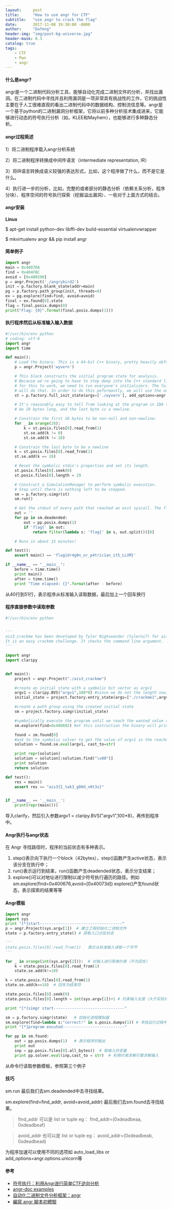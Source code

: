 ```yaml
---
layout:     post
title:      "How to use angr for CTF"
subtitle:   "use angr to crack the flag"
date:       2017-11-08 19:30:00 -0800
author:     "Dafeng"
header-img: "img/post-bg-universe.jpg"
header-mask: 0.3
catalog: true
tags:
    - CTF
    - Pwn
    - angr
---
```


#### 什么是angr?

angr是一个二进制代码分析工具，能够自动化完成二进制文件的分析，并找出漏洞。在二进制代码中寻找并且利用漏洞是一项非常具有挑战性的工作，它的挑战性主要在于人工很难直观的看出二进制代码中的数据结构、控制流信息等。angr是一个基于python的二进制漏洞分析框架，它将以前多种分析技术集成进来，­­­它能够进行动态的符号执行分析（如，KLEE和Mayhem），也能够进行多种静态分析。

#### angr过程简述
1）将二进制程序载入angr分析系统

2）将二进制程序转换成中间件语言（intermediate representation, IR）

3）将IR语言转换成语义较强的表达形式，比如，这个程序做了什么，而不是它是什么。

4）执行进一步的分析，比如，完整的或者部分的静态分析（依赖关系分析，程序分块）、程序空间的符号执行探索（挖掘溢出漏洞）、一些对于上面方式的结合。

#### angr安装
**Linux**

$ apt-get install python-dev libffi-dev build-essential virtualenvwrapper

$ mkvirtualenv angr && pip install angr

#### 简单例子
```python
import angr
main = 0x4007DA
find = 0x404FBC
avoid = [0x400590]
p = angr.Project('./angrybird2')
init = p.factory.blank_state(addr=main)
pg = p.factory.path_group(init, threads=8)
ex = pg.explore(find=find, avoid=avoid)
final = ex.found[0].state
flag = final.posix.dumps(0)
print("Flag: {0}".format(final.posix.dumps(1)))

```

#### 执行程序然后从标准输入输入数据
```python
#!/usr/bin/env python
# coding: utf-8
import angr
import time

def main():
    # Load the binary. This is a 64-bit C++ binary, pretty heavily obfuscated.
    p = angr.Project('wyvern')

    # This block constructs the initial program state for analysis.
    # Because we're going to have to step deep into the C++ standard libraries
    # for this to work, we need to run everyone's initializers. The full_init_state
    # will do that. In order to do this peformantly, we will use the unicorn engine!
    st = p.factory.full_init_state(args=['./wyvern'], add_options=angr.options.unicorn)

    # It's reasonably easy to tell from looking at the program in IDA that the key will
    # be 29 bytes long, and the last byte is a newline.

    # Constrain the first 28 bytes to be non-null and non-newline:
    for _ in xrange(28):
        k = st.posix.files[0].read_from(1)
        st.se.add(k != 0)
        st.se.add(k != 10)

    # Constrain the last byte to be a newline
    k = st.posix.files[0].read_from(1)
    st.se.add(k == 10)

    # Reset the symbolic stdin's properties and set its length.
    st.posix.files[0].seek(0)
    st.posix.files[0].length = 29

    # Construct a SimulationManager to perform symbolic execution.
    # Step until there is nothing left to be stepped.
    sm = p.factory.simgr(st)
    sm.run()

    # Get the stdout of every path that reached an exit syscall. The flag should be in one of these!
    out = ''
    for pp in sm.deadended:
        out = pp.posix.dumps(1)
        if 'flag{' in out:
            return filter(lambda s: 'flag{' in s, out.split())[0]

    # Runs in about 15 minutes!

def test():
    assert main() == 'flag{dr4g0n_or_p4tric1an_it5_LLVM}'

if __name__ == "__main__":
    before = time.time()
    print main()
    after = time.time()
    print "Time elapsed: {}".format(after - before)
```

从40行到51行，表示程序从标准输入读取数据，最后加上一个回车换行

#### 程序直接参数中读取参数

```python
#!/usr/bin/env python


'''
ais3_crackme has been developed by Tyler Nighswander (tylerni7) for ais3.
It is an easy crackme challenge. It checks the command line argument.
'''

import angr
import claripy


def main():
    project = angr.Project("./ais3_crackme")

    #create an initial state with a symbolic bit vector as argv1
    argv1 = claripy.BVS("argv1",100*8) #since we do not the length now, we just put 100 bytes
    initial_state = project.factory.entry_state(args=["./crackme1",argv1])

    #create a path group using the created initial state
    sm = project.factory.simgr(initial_state)

    #symbolically execute the program until we reach the wanted value of the instruction pointer
    sm.explore(find=0x400602) #at this instruction the binary will print the "correct" message

    found = sm.found[0]
    #ask to the symbolic solver to get the value of argv1 in the reached state as a string
    solution = found.se.eval(argv1, cast_to=str)

    print repr(solution)
    solution = solution[:solution.find("\x00")]
    print solution
    return solution

def test():
    res = main()
    assert res == "ais3{I_tak3_g00d_n0t3s}"


if __name__ == '__main__':
    print(repr(main()))

```

导入clarify，然后引入参数argv1 = claripy.BVS("argv1",100*8)，再传到程序中。

#### Angr执行与angr状态
在 Angr 寻找路径时，程序的当前状态有多种表示。

1. step()表示向下执行一个block（42bytes），step()函数产生active状态，表示该分支在执行中；
2. run()表示运行到结束，run()函数产生deadended状态，表示分支结束；
3. explore()可以对地址进行限制以减少符号执行遍历的路径。例如
    sm.explore(find=0x400676,avoid=[0x40073d])
    explore()产生found状态，表示探索的结果等等

#### Angr模板
```python
import angr
import sys
print "[*]start------------------------------------"
p = angr.Project(sys.argv[1])  # 建立工程初始化二进制文件
state = p.factory.entry_state() # 获取入口点处状态

'''
state.posix.files[0].read_from(1)   表示从标准输入读取一个字节
'''

for _ in xrange(int(sys.argv[2])):  # 对输入进行简单约束（不为回车）
    k = state.posix.files[0].read_from(1)
    state.se.add(k!=10)

k = state.posix.files[0].read_from(1)
state.se.add(k==10)  # 回车为结束符

state.posix.files[0].seek(0)
state.posix.files[0].length = int(sys.argv[2])+1 # 约束输入长度（大于实际长度也可）

print "[*]simgr start-------------------------------"

sm = p.factory.simgr(state)   # 初始化进程模拟器
sm.explore(find=lambda s:"correct!" in s.posix.dumps(1)) # 寻找运行过程中存在 “correct！”的路径，并丢弃其他路径
print "[*]program excuted---------------------------"

for pp in sm.found:
    out = pp.posix.dumps(1)   # 表示程序的输出
    print out
    inp = pp.posix.files[0].all_bytes()  # 取输入的变量
    print pp.solver.eval(inp,cast_to = str)  # 利用约束求解引擎求解输入

```
从命令行读取参数模板，参照第三个例子


#### 技巧
sm.run 最后我们去sm.deadended中去寻找结果。

sm.explore(find=find_addr, avoid=avoid_addr)  最后我们去sm.found去寻找结果。
> find_addr 可以是 list or tuple eg： find_addr=(0xdeadbeaa, 0xdeadbeaf)

> avoid_addr 也可以是 list or tuple eg： avoid_addr=(0xdeadbeab, 0xdeadbead)

为程序加速可以使用不同的选项如 auto_load_libs  or add_options=angr.options.unicorn等


#### 参考
* [符号执行：利用Angr进行简单CTF逆向分析](http://www.freebuf.com/articles/web/150296.html)
* [angr-doc examples](https://github.com/angr/angr-doc/tree/master/examples)
* [自动化二进制文件分析框架：angr](https://zhuanlan.zhihu.com/p/25192237)
* [編寫 angr 腳本初體驗](http://ysc21.github.io/blog/2016-01-28-angr-script.html)
